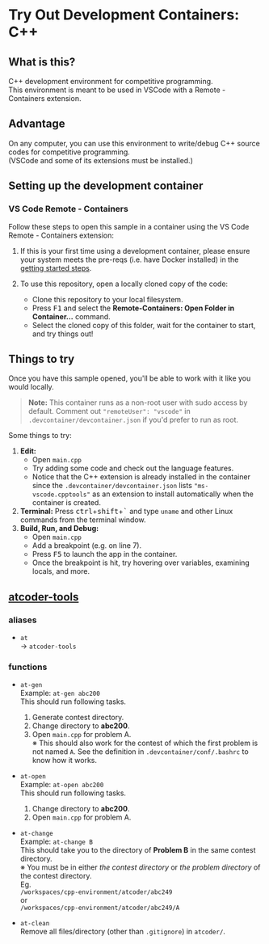 # Try Out Development Containers: C++
## What is this?
C++ development environment for competitive programming.  
This environment is meant to be used in VSCode with a Remote - Containers extension.  
## Advantage
On any computer, you can use this environment to write/debug C++ source codes for competitive programming.  
(VSCode and some of its extensions must be installed.)

## Setting up the development container
### VS Code Remote - Containers
Follow these steps to open this sample in a container using the VS Code Remote - Containers extension:

1. If this is your first time using a development container, please ensure your system meets the pre-reqs (i.e. have Docker installed) in the [getting started steps](https://aka.ms/vscode-remote/containers/getting-started).

2. To use this repository, open a locally cloned copy of the code:
   - Clone this repository to your local filesystem.
   - Press <kbd>F1</kbd> and select the **Remote-Containers: Open Folder in Container...** command.
   - Select the cloned copy of this folder, wait for the container to start, and try things out!

## Things to try

Once you have this sample opened, you'll be able to work with it like you would locally.

> **Note:** This container runs as a non-root user with sudo access by default. Comment out `"remoteUser": "vscode"` in `.devcontainer/devcontainer.json` if you'd prefer to run as root.

Some things to try:

1. **Edit:**
   - Open `main.cpp`
   - Try adding some code and check out the language features.
   - Notice that the C++ extension is already installed in the container since the `.devcontainer/devcontainer.json` lists `"ms-vscode.cpptools"` as an extension to install automatically when the container is created.
1. **Terminal:** Press <kbd>ctrl</kbd>+<kbd>shift</kbd>+<kbd>\`</kbd> and type `uname` and other Linux commands from the terminal window.
1. **Build, Run, and Debug:**
   - Open `main.cpp`
   - Add a breakpoint (e.g. on line 7).
   - Press <kbd>F5</kbd> to launch the app in the container.
   - Once the breakpoint is hit, try hovering over variables, examining locals, and more.

## [atcoder-tools](https://github.com/kyuridenamida/atcoder-tools)
### aliases
- `at`  
-> `atcoder-tools`
### functions
- `at-gen`  
Example: `at-gen abc200`  
This should run following tasks.
   1. Generate contest directory.
   2. Change directory to **abc200**.
   3. Open `main.cpp` for problem A.  
※ This should also work for the contest of which the first problem is not named `A`. See the definition in `.devcontainer/conf/.bashrc` to know how it works.
- `at-open`  
Example: `at-open abc200`  
This should run following tasks.
   1. Change directory to **abc200**.
   2. Open `main.cpp` for problem A.
- `at-change`  
Example: `at-change B`  
This should take you to the directory of **Problem B** in the same contest directory.  
※ You must be in either _the contest directory_ or _the problem directory_ of the contest directory.  
Eg.  
`/workspaces/cpp-environment/atcoder/abc249`  
or  
`/workspaces/cpp-environment/atcoder/abc249/A`  

- `at-clean`  
Remove all files/directory (other than `.gitignore`) in `atcoder/`.
